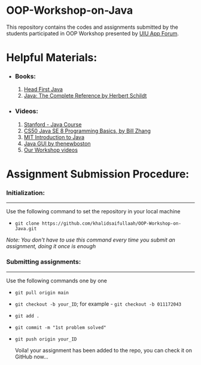 # OOP-Workshop-on-Java
This repository contains the codes and assignments submitted by the students participated in OOP Workshop presented by [UIU App Forum](https://appf.uiu.ac.bd/).

# Helpful Materials:

- ### Books:

  	1. [Head First Java](https://www.rcsdk12.org/cms/lib/NY01001156/Centricity/Domain/4951/Head_First_Java_Second_Edition.pdf)
   	2. [Java: The Complete Reference by Herbert Schildt](https://www.academia.edu/40343459/Java_The_Complete_Reference_Eleventh_Edition)

- ### Videos:

  	1. [Stanford - Java Course](https://youtube.com/playlist?list=PLA70DBE71B0C3B142)
   	2. [CS50 Java SE 8 Programming Basics, by Bill Zhang](https://youtu.be/UaxRRO9175A)
   	3. [MIT Introduction to Java](https://youtube.com/playlist?list=PLXqaWKDQpdPn4UJ2fOFxl6Yl_DC51FFUL)
   	4. [Java GUI by thenewboston](https://youtube.com/playlist?list=PLcTTsr6vQDf3pW0MfF33rTOufHKG-8HZL)
   	5. [Our Workshop videos](https://youtube.com/playlist?list=PLtl_4y-2122FXGysy3F7x4dRLUPYWyAMC)


# Assignment Submission Procedure:

### Initialization:
<hr>
  Use the following command to set the repository in your local machine

-  `git clone https://github.com/khalidsaifullaah/OOP-Workshop-on-Java.git`

  *Note: You don't have to use this command every time you submit an assignment, doing it once is enough*


### Submitting assignments:
<hr>
  Use the following commands one by one

-  `git pull origin main`

-  `git checkout -b your_ID`; for example - `git checkout -b 011172043`

-  `git add .`

-  `git commit -m "1st problem solved"`

-  `git push origin your_ID`

   Voila! your assignment has been added to the repo, you can check it on GitHub now...



